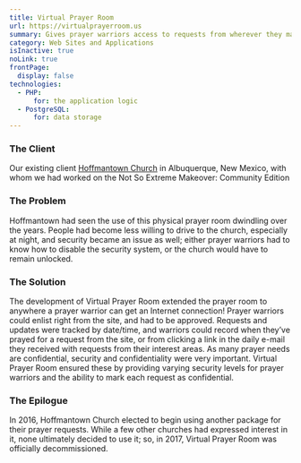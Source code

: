 ```yaml
---
title: Virtual Prayer Room
url: https://virtualprayerroom.us
summary: Gives prayer warriors access to requests from wherever they may be, and sends them daily updates
category: Web Sites and Applications
isInactive: true
noLink: true
frontPage:
  display: false
technologies:
  - PHP:
      for: the application logic
  - PostgreSQL:
      for: data storage
---
```

### The Client

Our existing client [Hoffmantown Church](http://hoffmantown.org "Hoffmantown Church &bull; Albuquerque, New Mexico") in Albuquerque, New Mexico, with whom we had worked on the <nuxt-link to="/solutions/nsx/" title="Not So Extreme Makeover: Community Edition &bull; Bit Badger Solutions">Not So Extreme Makeover: Community Edition</nuxt-link>

### The Problem

Hoffmantown had seen the use of this physical prayer room dwindling over the years. People had become less willing to drive to the church, especially at night, and security became an issue as well; either prayer warriors had to know how to disable the security system, or the church would have to remain unlocked.

### The Solution

The development of Virtual Prayer Room extended the prayer room to anywhere a prayer warrior can get an Internet connection! Prayer warriors could enlist right from the site, and had to be approved. Requests and updates were tracked by date/time, and warriors could record when they&rsquo;ve prayed for a request from the site, or from clicking a link in the daily e-mail they received with requests from their interest areas. As many prayer needs are confidential, security and confidentiality were very important. Virtual Prayer Room ensured these by providing varying security levels for prayer warriors and the ability to mark each request as confidential.

### The Epilogue

In 2016, Hoffmantown Church elected to begin using another package for their prayer requests. While a few other churches had expressed interest in it, none ultimately decided to use it; so, in 2017, Virtual Prayer Room was officially decommissioned.
